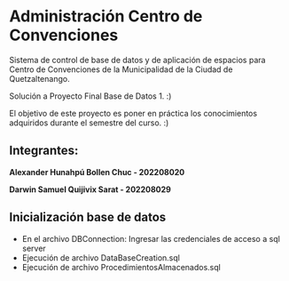 # Administración Centro de Convenciones

Sistema de control de base de datos y de aplicación de espacios para Centro de Convenciones de la Municipalidad de la Ciudad de Quetzaltenango.

Solución a Proyecto Final Base de Datos 1. :)

El objetivo de este proyecto es poner en práctica los conocimientos adquiridos durante el semestre del curso. :)

## Integrantes:

**Alexander Hunahpú Bollen Chuc - 202208020**

**Darwin Samuel Quijivix Sarat - 202208029**

## Inicialización base de datos

- En el archivo DBConnection: Ingresar las credenciales de acceso a sql server
- Ejecución de archivo DataBaseCreation.sql
- Ejecución de archivo ProcedimientosAlmacenados.sql
